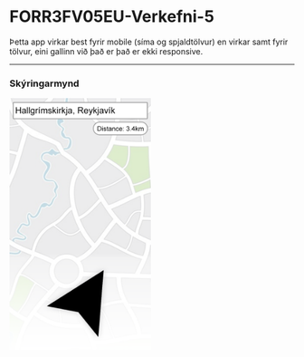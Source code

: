 # FORR3FV05EU-Verkefni-5



Þetta app virkar best fyrir mobile (síma og spjaldtölvur) en virkar samt fyrir tölvur, eini gallinn við það er það er ekki responsive.


***

### Skýringarmynd
<img src="https://github.com/MikaelAndriIngason/FORR3FV05EU-Verkefni-5/blob/main/skyringarmynd.png" alt="Skýringarmynd" width="250" height="444">

